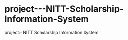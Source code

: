project---NITT-Scholarship-Information-System
=============================================

project:- NITT Scholarship Information System
